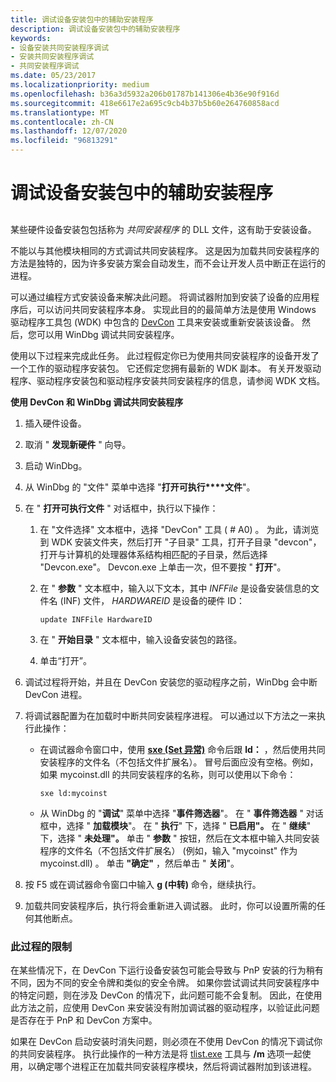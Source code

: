 ```yaml
---
title: 调试设备安装包中的辅助安装程序
description: 调试设备安装包中的辅助安装程序
keywords:
- 设备安装共同安装程序调试
- 安装共同安装程序调试
- 共同安装程序调试
ms.date: 05/23/2017
ms.localizationpriority: medium
ms.openlocfilehash: b36a3d5932a206b01787b141306e4b36e90f916d
ms.sourcegitcommit: 418e6617e2a695c9cb4b37b5b60e264760858acd
ms.translationtype: MT
ms.contentlocale: zh-CN
ms.lasthandoff: 12/07/2020
ms.locfileid: "96813291"
---
```

# <a name="debugging-a-device-installation-co-installer"></a>调试设备安装包中的辅助安装程序


## <span id="ddk_debugging_dual_boot_machines_dbg"></span><span id="DDK_DEBUGGING_DUAL_BOOT_MACHINES_DBG"></span>


某些硬件设备安装包包括称为 *共同安装程序* 的 DLL 文件，这有助于安装设备。

不能以与其他模块相同的方式调试共同安装程序。 这是因为加载共同安装程序的方法是独特的，因为许多安装方案会自动发生，而不会让开发人员中断正在运行的进程。

可以通过编程方式安装设备来解决此问题。 将调试器附加到安装了设备的应用程序后，可以访问共同安装程序本身。 实现此目的的最简单方法是使用 Windows 驱动程序工具包 (WDK) 中包含的 [DevCon](../devtest/devcon.md) 工具来安装或重新安装该设备。 然后，您可以用 WinDbg 调试共同安装程序。

使用以下过程来完成此任务。 此过程假定你已为使用共同安装程序的设备开发了一个工作的驱动程序安装包。 它还假定您拥有最新的 WDK 副本。 有关开发驱动程序、驱动程序安装包和驱动程序安装共同安装程序的信息，请参阅 WDK 文档。

**使用 DevCon 和 WinDbg 调试共同安装程序**

1.  插入硬件设备。

2.  取消 " **发现新硬件** " 向导。

3.  启动 WinDbg。

4.  从 WinDbg 的 "文件" 菜单中选择 "**打开可执行****文件**"。

5.  在 " **打开可执行文件** " 对话框中，执行以下操作：
    1.  在 "文件选择" 文本框中，选择 "DevCon" 工具 ( # A0) 。 为此，请浏览到 WDK 安装文件夹，然后打开 "子目录" 工具，打开子目录 "devcon"，打开与计算机的处理器体系结构相匹配的子目录，然后选择 "Devcon.exe"。 Devcon.exe 上单击一次，但不要按 " **打开**"。
    2.  在 " **参数** " 文本框中，输入以下文本，其中 *INFFile* 是设备安装信息的文件名 (INF) 文件， *HARDWAREID* 是设备的硬件 ID：

        ```text
        update INFFile HardwareID 
        ```

    3.  在 " **开始目录** " 文本框中，输入设备安装包的路径。
    4.  单击“打开”。

6.  调试过程将开始，并且在 DevCon 安装您的驱动程序之前，WinDbg 会中断 DevCon 进程。

7.  将调试器配置为在加载时中断共同安装程序进程。 可以通过以下方法之一来执行此操作：
    -   在调试器命令窗口中，使用 [**sxe (Set 异常)**](sx--sxd--sxe--sxi--sxn--sxr--sx---set-exceptions-.md) 命令后跟 **ld：** ，然后使用共同安装程序的文件名（不包括文件扩展名）。 冒号后面应没有空格。例如，如果 mycoinst.dll 的共同安装程序的名称，则可以使用以下命令：
        ```dbgcmd
        sxe ld:mycoinst 
        ```

    -   从 WinDbg 的 "**调试**" 菜单中选择 "**事件筛选器**"。 在 " **事件筛选器** " 对话框中，选择 " **加载模块**"。 在 " **执行**" 下，选择 " **已启用"。** 在 " **继续**" 下，选择 " **未处理"。** 单击 " **参数** " 按钮，然后在文本框中输入共同安装程序的文件名（不包括文件扩展名） (例如，输入 "mycoinst" 作为 mycoinst.dll) 。 单击 **"确定"** ，然后单击 " **关闭**"。

8.  按 F5 或在调试器命令窗口中输入 **g (中转)** 命令，继续执行。

9.  加载共同安装程序后，执行将会重新进入调试器。 此时，你可以设置所需的任何其他断点。

### <a name="span-idlimitations_of_this_procedurespanspan-idlimitations_of_this_procedurespanlimitations-of-this-procedure"></a><span id="limitations_of_this_procedure"></span><span id="LIMITATIONS_OF_THIS_PROCEDURE"></span>此过程的限制

在某些情况下，在 DevCon 下运行设备安装包可能会导致与 PnP 安装的行为稍有不同，因为不同的安全令牌和类似的安全令牌。 如果你尝试调试共同安装程序中的特定问题，则在涉及 DevCon 的情况下，此问题可能不会复制。 因此，在使用此方法之前，应使用 DevCon 来安装没有附加调试器的驱动程序，以验证此问题是否存在于 PnP 和 DevCon 方案中。

如果在 DevCon 启动安装时消失问题，则必须在不使用 DevCon 的情况下调试你的共同安装程序。 执行此操作的一种方法是将 [tlist.exe](tlist.md) 工具与 **/m** 选项一起使用，以确定哪个进程正在加载共同安装程序模块，然后将调试器附加到该进程。

 

